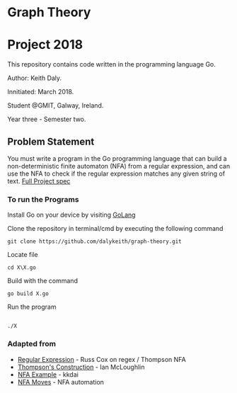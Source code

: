 # Graph Theory
# Project 2018

This repository contains code written in the programming language Go.

Author: Keith Daly.

Innitiated: March 2018.

Student @GMIT, Galway, Ireland. 

Year three - Semester two.

## Problem Statement

You must write a program in the Go programming language that can
build a non-deterministic finite automaton (NFA) from a regular expression,
and can use the NFA to check if the regular expression matches any given
string of text.
[Full Project spec](https://github.com/dalykeith/graph-theory/blob/master/project.pdf)

### To run the Programs

Install Go on your device by visiting [GoLang](https://golang.org/)

Clone the repository in terminal/cmd by executing the following command

```
git clone https://github.com/dalykeith/graph-theory.git
```

Locate file

```
cd X\X.go
```

Build  with the command

```
go build X.go
```

Run the program

```

./X

```

###  Adapted from

* [Regular Expression](https://swtch.com/~rsc/regexp/regexp1.html) - Russ Cox on regex / Thompson NFA
* [Thompson's Construction](https://web.microsoftstream.com/video/946a7826-e536-4295-b050-857975162e6c) -  Ian McLoughlin 
* [NFA Example](https://github.com/kkdai/nfa) - kkdai
* [NFA Moves](https://en.wikipedia.org/wiki/Nondeterministic_finite_automaton#NFA_with_%CE%B5-moves) - NFA automation
